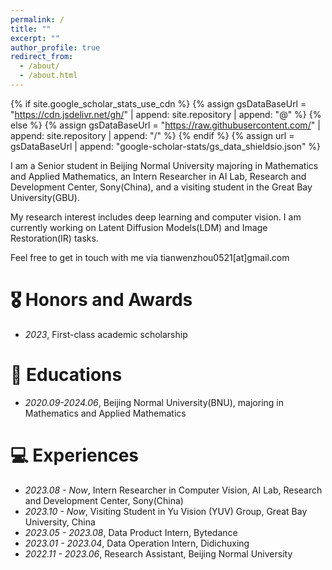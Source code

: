```yaml
---
permalink: /
title: ""
excerpt: ""
author_profile: true
redirect_from: 
  - /about/
  - /about.html
---
```


{% if site.google_scholar_stats_use_cdn %}
{% assign gsDataBaseUrl = "https://cdn.jsdelivr.net/gh/" | append: site.repository | append: "@" %}
{% else %}
{% assign gsDataBaseUrl = "https://raw.githubusercontent.com/" | append: site.repository | append: "/" %}
{% endif %}
{% assign url = gsDataBaseUrl | append: "google-scholar-stats/gs_data_shieldsio.json" %}

<span class='anchor' id='about-me'></span>

I am a Senior student in Beijing Normal University majoring in Mathematics and Applied Mathematics, an Intern Researcher in AI Lab, Research and Development Center, Sony(China), and a visiting student in the Great Bay University(GBU).


My research interest includes deep learning and computer vision. I am currently working on Latent Diffusion Models(LDM) and Image Restoration(IR) tasks.

Feel free to get in touch with me via tianwenzhou0521[at]gmail.com



# 🎖 Honors and Awards
- *2023*, First-class academic scholarship 


# 📖 Educations
- *2020.09-2024.06*, Beijing Normal University(BNU), majoring in Mathematics and Applied Mathematics


# 💻 Experiences
- *2023.08 - Now*, Intern Researcher in Computer Vision, AI Lab, Research and Development Center, Sony(China)
- *2023.10 - Now*, Visiting Student in Yu Vision (YUV) Group, Great Bay University, China
- *2023.05 - 2023.08*, Data Product Intern, Bytedance
- *2023.01 - 2023.04*, Data Operation Intern, Didichuxing
- *2022.11 - 2023.06*, Research Assistant, Beijing Normal University
